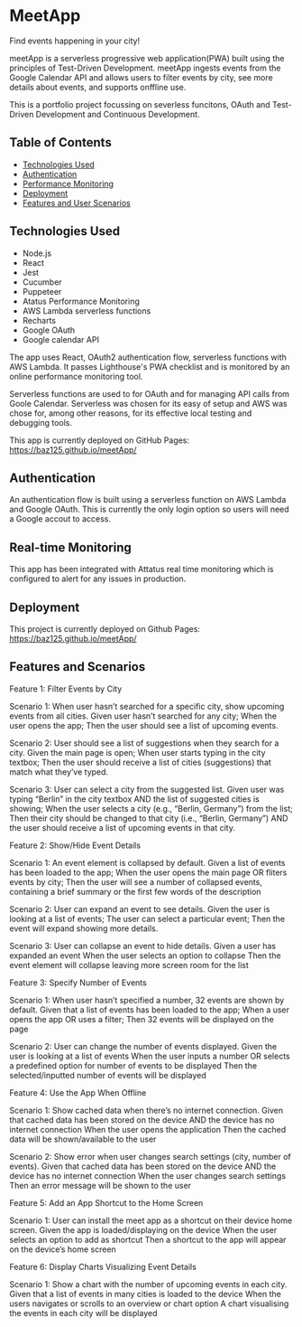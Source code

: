 # MeetApp

Find events happening in your city!

meetApp is a serverless progressive web application(PWA) built using the principles of Test-Driven Development. meetApp ingests events from the Google Calendar API and allows users to filter events by city, see more details about events, and supports onffline use.

This is a portfolio project focussing on severless funcitons, OAuth and Test-Driven Development and Continuous Development.

## Table of Contents

- [Technologies Used](#technologies-used)
- [Authentication](#authentication)
- [Performance Monitoring](#real-time-monitoring)
- [Deployment](#deployment)
- [Features and User Scenarios](#features-and-scenarios)


## Technologies Used

- Node.js
- React
- Jest
- Cucumber
- Puppeteer
- Atatus Performance Monitoring
- AWS Lambda serverless functions
- Recharts
- Google OAuth
- Google calendar API

The app uses React, OAuth2 authentication flow, serverless functions with AWS Lambda. It passes Lighthouse's PWA checklist and is monitored by an online performance monitoring tool.

Serverless functions are used to for OAuth and for managing API calls from Goole Calendar. Serverless was chosen for its easy of setup and AWS was chose for, among other reasons, for its effective local testing and debugging tools.

This app is currently deployed on GitHub Pages: https://baz125.github.io/meetApp/

## Authentication

An authentication flow is built using a serverless function on AWS Lambda and Google OAuth. This is currently the only login option so users will need a Google accout to access.

## Real-time Monitoring

This app has been integrated with Attatus real time monitoring which is configured to alert for any issues in production.

## Deployment

This project is currently deployed on Github Pages: https://baz125.github.io/meetApp/

## Features and Scenarios

Feature 1: Filter Events by City

Scenario 1: When user hasn’t searched for a specific city, show upcoming events from all cities.
Given user hasn’t searched for any city;
When the user opens the app;
Then the user should see a list of upcoming events.

Scenario 2: User should see a list of suggestions when they search for a city.
Given the main page is open;
When user starts typing in the city textbox;
Then the user should receive a list of cities (suggestions) that match what they’ve typed.

Scenario 3: User can select a city from the suggested list.
Given user was typing “Berlin” in the city textbox AND the list of suggested cities is showing;
When the user selects a city (e.g., “Berlin, Germany”) from the list;
Then their city should be changed to that city (i.e., “Berlin, Germany”) AND the user should receive a list of upcoming events in that city.

Feature 2: Show/Hide Event Details

Scenario 1: An event element is collapsed by default.
Given a list of events has been loaded to the app;
When the user opens the main page OR fliters events by city;
Then the user will see a number of collapsed events, containing a brief summary or the first few words of the description

Scenario 2: User can expand an event to see details.
Given the user is looking at a list of events;
The user can select a particular event;
Then the event will expand showing more details.

Scenario 3: User can collapse an event to hide details.
Given a user has expanded an event
When the user selects an option to collapse
Then the event element will collapse leaving more screen room for the list

Feature 3: Specify Number of Events

Scenario 1: When user hasn’t specified a number, 32 events are shown by default.
Given that a list of events has been loaded to the app;
When a user opens the app OR uses a filter;
Then 32 events will be displayed on the page

Scenario 2: User can change the number of events displayed.
Given the user is looking at a list of events
When the user inputs a number OR selects a predefined option for number of events to be displayed
Then the selected/inputted number of events will be displayed

Feature 4: Use the App When Offline

Scenario 1: Show cached data when there’s no internet connection.
Given that cached data has been stored on the device AND the device has no internet connection
When the user opens the application
Then the cached data will be shown/available to the user

Scenario 2: Show error when user changes search settings (city, number of events).
Given that cached data has been stored on the device AND the device has no internet connection
When the user changes search settings
Then an error message will be shown to the user

Feature 5: Add an App Shortcut to the Home Screen

Scenario 1: User can install the meet app as a shortcut on their device home screen.
Given the app is loaded/displaying on the device
When the user selects an option to add as shortcut
Then a shortcut to the app will appear on the device’s home screen

Feature 6: Display Charts Visualizing Event Details

Scenario 1: Show a chart with the number of upcoming events in each city.
Given that a list of events in many cities is loaded to the device
When the users navigates or scrolls to an overview or chart option
A chart visualising the events in each city will be displayed
